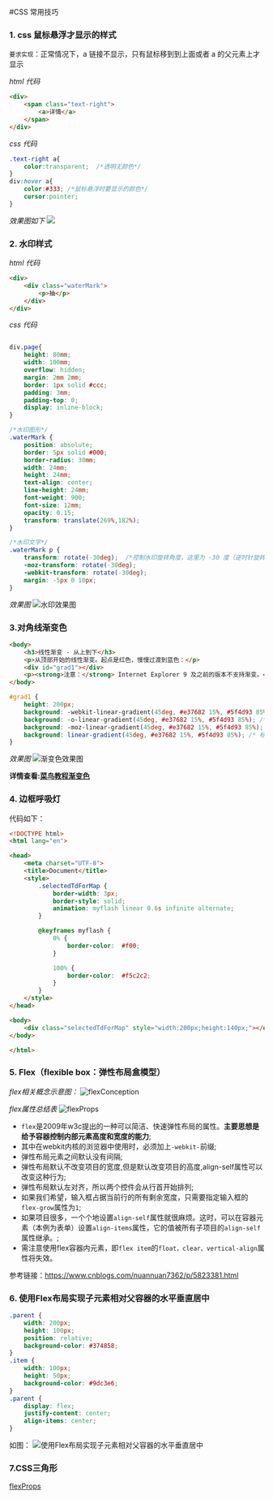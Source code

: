 #CSS 常用技巧

### 1. css 鼠标悬浮才显示的样式
`要求实现`：正常情况下，a 链接不显示，只有鼠标移到到上面或者 a  的父元素上才显示

*html 代码*
```html
<div>
    <span class="text-right">
        <a>详情</a>
    </span>
</div>
```

*css 代码*
```css
.text-right a{
    color:transparent;  /*透明无颜色*/
}
div:hover a{
    color:#333; /*鼠标悬浮时要显示的颜色*/
    cursor:pointer;
}
```

*效果图如下*
![](/img/hover.gif)


### 2. 水印样式
*html 代码*
```html
<div>
    <div class="waterMark">
        <p>抽</p>
    </div>
</div>
```

*css 代码*
```css

div.page{
    height: 80mm;
    width: 100mm;
    overflow: hidden;
    margin: 2mm 2mm;
    border: 1px solid #ccc;
    padding: 3mm;
    padding-top: 0;
    display: inline-block;
}

/*水印图形*/
.waterMark {
    position: absolute;
    border: 5px solid #000;
    border-radius: 30mm;
    width: 24mm;
    height: 24mm;
    text-align: center;
    line-height: 24mm;
    font-weight: 900;
    font-size: 12mm;
    opacity: 0.15;
    transform: translate(269%,182%);
}

/*水印文字*/
.waterMark p {
    transform: rotate(-30deg);  /*控制水印旋转角度，这里为 -30 度（逆时针旋转30°）*/
    -moz-transform: rotate(-30deg);
    -webkit-transform: rotate(-30deg);
    margin: -5px 0 10px;
}
```

*效果图*
![水印效果图](/img/水印动图.gif)


### 3.对角线渐变色
```html
<body>
    <h3>线性渐变 - 从上到下</h3>
    <p>从顶部开始的线性渐变。起点是红色，慢慢过渡到蓝色：</p>
    <div id="grad1"></div>
    <p><strong>注意：</strong> Internet Explorer 9 及之前的版本不支持渐变。</p>
</body>
```
```css
#grad1 {
    height: 200px;
    background: -webkit-linear-gradient(45deg, #e37682 15%, #5f4d93 85%); /* Safari 5.1 - 6.0 */
    background: -o-linear-gradient(45deg, #e37682 15%, #5f4d93 85%); /* Opera 11.1 - 12.0 */
    background: -moz-linear-gradient(45deg, #e37682 15%, #5f4d93 85%); /* Firefox 3.6 - 15 */
    background: linear-gradient(45deg, #e37682 15%, #5f4d93 85%); /* 标准的语法（必须放在最后） */
}
```
*效果图*
![渐变色效果图](./img/渐变色效果图.png)

**详情查看:[菜鸟教程渐变色](http://www.runoob.com/css3/css3-gradients.html)**

### 4. 边框呼吸灯
代码如下：
```html
<!DOCTYPE html>
<html lang="en">

<head>
    <meta charset="UTF-8">
    <title>Document</title>
    <style>
        .selectedTdForMap {
            border-width: 3px;
            border-style: solid;
            animation: myflash linear 0.6s infinite alternate;
        }

        @keyframes myflash {
            0% {
                border-color:  #f00;
            }

            100% {
                border-color:  #f5c2c2;
            }
        }
    </style>
</head>

<body>
    <div class="selectedTdForMap" style="width:200px;height:140px;"></div>
</body>

</html>
```

### 5. Flex（flexible box：弹性布局盒模型）
*flex相关概念示意图：*
![flexConception](./img/flex/flexConception.png)

*flex属性总结表*
![flexProps](./img/flex/flexProps.png)

+ `flex`是2009年w3c提出的一种可以简洁、快速弹性布局的属性。**主要思想是给予容器控制内部元素高度和宽度的能力**;
+ 其中在webkit内核的浏览器中使用时，必须加上`-webkit-`前缀;
+ 弹性布局元素之间默认没有间隔;
+ 弹性布局默认不改变项目的宽度,但是默认改变项目的高度,align-self属性可以改变这种行为;
+ 弹性布局默认左对齐，所以两个控件会从行首开始排列;
+ 如果我们希望，输入框占据当前行的所有剩余宽度，只需要指定输入框的`flex-grow`属性为`1`;
+ 如果项目很多，一个个地设置`align-self`属性就很麻烦。这时，可以在容器元素（本例为表单）设置`align-items`属性，它的值被所有子项目的`align-self`属性继承。;
+ 需注意使用flex容器内元素，即`flex item`的`float，clear、vertical-align`属性将失效。

参考链接：https://www.cnblogs.com/nuannuan7362/p/5823381.html

### 6. 使用Flex布局实现子元素相对父容器的水平垂直居中
```css
.parent {
    width: 200px;
    height: 100px;
    position: relative;
    background-color: #374858;
}
.item {
    width: 100px;
    height: 50px;
    background-color: #9dc3e6;
}
.parent {
    display: flex;
    justify-content: center;
    align-items: center;
}
```
如图：
![使用Flex布局实现子元素相对父容器的水平垂直居中](/img/flex/flexcenter.png)

### 7.CSS三角形
[flexProps](./examples/cssTriangle.html)